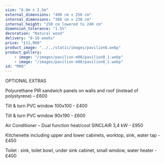 ```yaml
---
size: "6.0m x 2.5m"
external_dimensions: "400 cm x 250 cm"
internal_dimensions: "380 cm x 230 cm"
internal_height: "250 cm lowered to 240 cm"
dimension_tolerance: "1.5%"
decoration: "Natural wood"
delivery: "8-10 weeks"
price: "£11,900"
product_image: "../../static/images/pavilion8.webp"
product_gallery: 
    - image: "/images/pavilion-m08/pavilion8_1.webp"
    - image: "/images/pavilion-m08/pavilion8_2.webp"
id: "M08"
---
```

OPTIONAL EXTRAS

Polyurethane PIR sandwich panels on walls and roof (instead of polystyrene) – £600

Tilt & turn PVC window 100x100 - £400

Tilt & turn PVC window 90x190 - £600

Air Conditioner – Dual function heat/cool SINCLAIR 3,4 kW - £950

Kitchenette including upper and lower cabinets, worktop, sink, water tap - £450

Toilet : sink, toilet bowl, under sink cabinet, small window, water heater - £400
